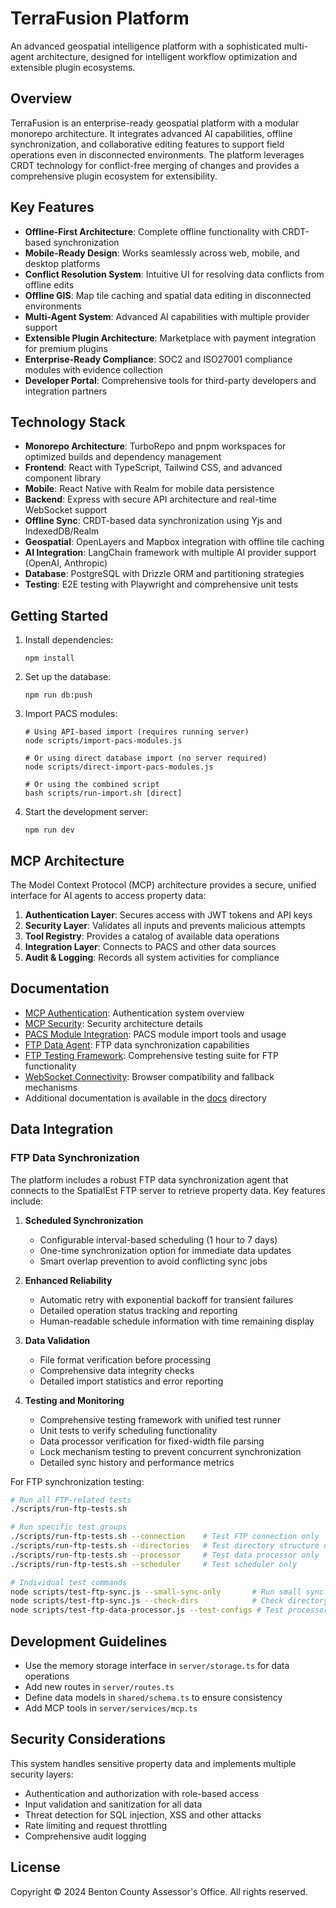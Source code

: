 # TerraFusion Platform

An advanced geospatial intelligence platform with a sophisticated multi-agent architecture, designed for intelligent workflow optimization and extensible plugin ecosystems.

## Overview

TerraFusion is an enterprise-ready geospatial platform with a modular monorepo architecture. It integrates advanced AI capabilities, offline synchronization, and collaborative editing features to support field operations even in disconnected environments. The platform leverages CRDT technology for conflict-free merging of changes and provides a comprehensive plugin ecosystem for extensibility.

## Key Features

- **Offline-First Architecture**: Complete offline functionality with CRDT-based synchronization
- **Mobile-Ready Design**: Works seamlessly across web, mobile, and desktop platforms
- **Conflict Resolution System**: Intuitive UI for resolving data conflicts from offline edits
- **Offline GIS**: Map tile caching and spatial data editing in disconnected environments
- **Multi-Agent System**: Advanced AI capabilities with multiple provider support
- **Extensible Plugin Architecture**: Marketplace with payment integration for premium plugins
- **Enterprise-Ready Compliance**: SOC2 and ISO27001 compliance modules with evidence collection
- **Developer Portal**: Comprehensive tools for third-party developers and integration partners

## Technology Stack

- **Monorepo Architecture**: TurboRepo and pnpm workspaces for optimized builds and dependency management
- **Frontend**: React with TypeScript, Tailwind CSS, and advanced component library
- **Mobile**: React Native with Realm for mobile data persistence
- **Backend**: Express with secure API architecture and real-time WebSocket support
- **Offline Sync**: CRDT-based data synchronization using Yjs and IndexedDB/Realm
- **Geospatial**: OpenLayers and Mapbox integration with offline tile caching
- **AI Integration**: LangChain framework with multiple AI provider support (OpenAI, Anthropic)
- **Database**: PostgreSQL with Drizzle ORM and partitioning strategies
- **Testing**: E2E testing with Playwright and comprehensive unit tests

## Getting Started

1. Install dependencies:
   ```
   npm install
   ```

2. Set up the database:
   ```
   npm run db:push
   ```

3. Import PACS modules:
   ```
   # Using API-based import (requires running server)
   node scripts/import-pacs-modules.js
   
   # Or using direct database import (no server required)
   node scripts/direct-import-pacs-modules.js
   
   # Or using the combined script
   bash scripts/run-import.sh [direct]
   ```

4. Start the development server:
   ```
   npm run dev
   ```

## MCP Architecture

The Model Context Protocol (MCP) architecture provides a secure, unified interface for AI agents to access property data:

1. **Authentication Layer**: Secures access with JWT tokens and API keys
2. **Security Layer**: Validates all inputs and prevents malicious attempts
3. **Tool Registry**: Provides a catalog of available data operations
4. **Integration Layer**: Connects to PACS and other data sources
5. **Audit & Logging**: Records all system activities for compliance

## Documentation

- [MCP Authentication](docs/mcp-authentication.md): Authentication system overview
- [MCP Security](docs/mcp-security.md): Security architecture details
- [PACS Module Integration](scripts/README.md): PACS module import tools and usage
- [FTP Data Agent](docs/ftp-agent.md): FTP data synchronization capabilities
- [FTP Testing Framework](docs/ftp-testing.md): Comprehensive testing suite for FTP functionality
- [WebSocket Connectivity](docs/WEBSOCKET-CONNECTIVITY.md): Browser compatibility and fallback mechanisms
- Additional documentation is available in the [docs](docs) directory

## Data Integration

### FTP Data Synchronization

The platform includes a robust FTP data synchronization agent that connects to the SpatialEst FTP server to retrieve property data. Key features include:

1. **Scheduled Synchronization**
   - Configurable interval-based scheduling (1 hour to 7 days)
   - One-time synchronization option for immediate data updates
   - Smart overlap prevention to avoid conflicting sync jobs

2. **Enhanced Reliability**
   - Automatic retry with exponential backoff for transient failures
   - Detailed operation status tracking and reporting
   - Human-readable schedule information with time remaining display

3. **Data Validation**
   - File format verification before processing
   - Comprehensive data integrity checks
   - Detailed import statistics and error reporting

4. **Testing and Monitoring**
   - Comprehensive testing framework with unified test runner
   - Unit tests to verify scheduling functionality 
   - Data processor verification for fixed-width file parsing
   - Lock mechanism testing to prevent concurrent synchronization
   - Detailed sync history and performance metrics

For FTP synchronization testing:
```bash
# Run all FTP-related tests
./scripts/run-ftp-tests.sh

# Run specific test groups
./scripts/run-ftp-tests.sh --connection    # Test FTP connection only
./scripts/run-ftp-tests.sh --directories   # Test directory structure only
./scripts/run-ftp-tests.sh --processor     # Test data processor only
./scripts/run-ftp-tests.sh --scheduler     # Test scheduler only

# Individual test commands
node scripts/test-ftp-sync.js --small-sync-only       # Run small sync test
node scripts/test-ftp-sync.js --check-dirs            # Check directory structure
node scripts/test-ftp-data-processor.js --test-configs # Test processor configs
```

## Development Guidelines

- Use the memory storage interface in `server/storage.ts` for data operations
- Add new routes in `server/routes.ts`
- Define data models in `shared/schema.ts` to ensure consistency
- Add MCP tools in `server/services/mcp.ts`

## Security Considerations

This system handles sensitive property data and implements multiple security layers:

- Authentication and authorization with role-based access
- Input validation and sanitization for all data
- Threat detection for SQL injection, XSS and other attacks
- Rate limiting and request throttling
- Comprehensive audit logging

## License

Copyright © 2024 Benton County Assessor's Office. All rights reserved.
